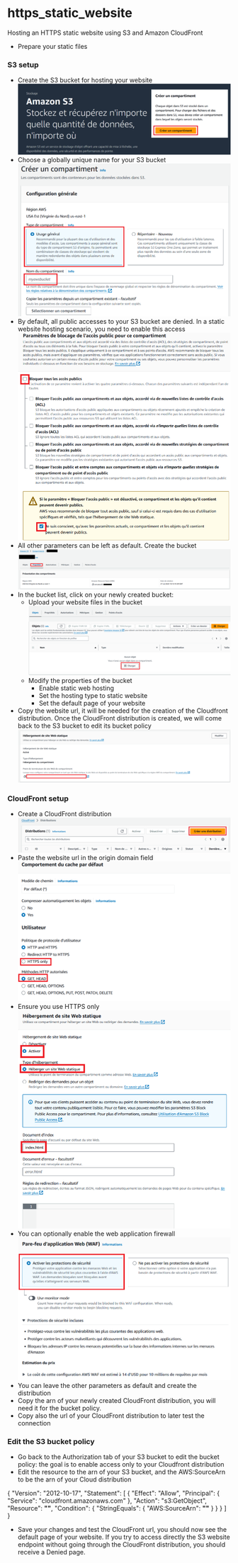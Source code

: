 # https_static_website
Hosting an HTTPS static website using S3 and Amazon CloudFront

* Prepare your static files


### S3 setup

* Create the S3 bucket for hosting your website
![S3_bucket_creation](./images/S3_bucket_creation.png)
* Choose a globally unique name for your S3 bucket
![bucket_s3](./images/bucket_s3.png)
* By default, all public accesses to your S3 bucket are denied. In a static website hosting scenario, you need to enable this access
![activate_public_bucket_access](./images/activate_public_bucket_access.png)
* All other parameters can be left as default. Create the bucket
![bucket_properties](./images/bucket_properties.png)
* In the bucket list, click on your newly created bucket:
	- Upload your website files in the bucket
![upload_website](./images/upload_website.png)
	- Modify the properties of the bucket 
		- Enable static web hosting
		- Set the hosting type to static website
		- Set the default page of your website
* Copy the website url, it will be needed for the creation of the Cloudfront distribution. Once the CloudFront distribution is created, we will come back to the S3 bucket to edit its bucket policy
![url_website](./images/url_website.png)

### CloudFront setup

* Create a CloudFront distribution
![create_cloudfront_distribution](./images/create_cloudfront_distribution.png)
* Paste the website url in the origin domain field
![distribution_option_2](./images/distribution_option_2.png)
* Ensure you use HTTPS only
![static_options](./images/static_options.png)
* You can optionally enable the web application firewall
![WAF_distribution](./images/WAF_distribution.png)
* You can leave the other parameters as default and create the distribution
* Copy the arn of your newly created CloudFront distribution, you will need it for the bucket policy. 
* Copy also the url of your CloudFront distribution to later test the connection

### Edit the S3 bucket policy
* Go back to the Authorization tab of your S3 bucket to edit the bucket policy: the goal is to enable access only to your Cloudfront distribution
* Edit the resource to the arn of your S3 bucket, and the AWS:SourceArn to be the arn of your Cloud distribution


{
    "Version": "2012-10-17",
    "Statement": [
        {
            "Effect": "Allow",
            "Principal": {
                "Service": "cloudfront.amazonaws.com"
            },
            "Action": "s3:GetObject",
            "Resource": **""**,
            "Condition": {
                "StringEquals": {
                    "AWS:SourceArn": **""**
                }
            }
        }
    ]
}

* Save your changes and test the CloudFront url, you should now see the default page of your website. If you try to access directly the S3 website endpoint  without going through the CloudFront distribution, you should receive a Denied page.













